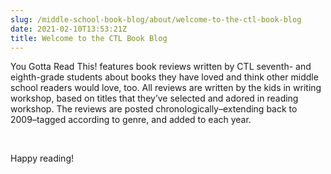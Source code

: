 ```yaml
---
slug: /middle-school-book-blog/about/welcome-to-the-ctl-book-blog
date: 2021-02-10T13:53:21Z
title: Welcome to the CTL Book Blog
---
```


<p>You Gotta Read This! features book reviews written by CTL seventh- and eighth-grade students about books they have loved and think other middle school readers would love, too. All reviews are written by the kids in writing workshop, based on titles that they’ve selected and adored in reading workshop. The reviews are posted chronologically–extending back to 2009–tagged according to genre, and added to each year.</p>
<!-- /wp:paragraph --><br /><!-- wp:paragraph -->
<p>Happy reading!</p>
<!-- /wp:paragraph -->

